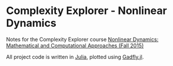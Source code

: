 Compl­exity ­Explor­er - N­online­ar Dyn­amics
================================================

Notes for the Complexity Explorer course [Nonlinear Dynamics: Mathematical and Computational Approaches (Fall 2015)](http://www.complexityexplorer.org/online-courses/29-nonlinear-dynamics-mathematical-and-computational-approaches-fall-2015)

All project code is written in [Julia](julialang.org),
plotted using [Gadfly.jl](http://gadflyjl.org/).
